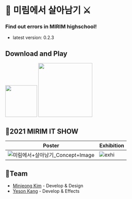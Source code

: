 # 👾 미림에서 살아남기 ⚔
### Find out errors in MIRIM highschool!
* latest version: 0.2.3

## Download and Play
<img width="100" src="https://user-images.githubusercontent.com/53461080/125166240-a5bf6680-e1d5-11eb-8aef-3f0859de36f0.png"></img>
<a target="blank_" href="https://play.google.com/store/apps/details?id=kr.hs.emirim.surviveinmirim"> <img width="170" src="https://user-images.githubusercontent.com/53461080/110714513-de126080-8246-11eb-9e35-add97a26accd.png"></img></a>


## 🎉2021 MIRIM IT SHOW 
|Poster|Exhibition|
|------|----------|
|![미림에서+살아남기_Concept+Image](https://user-images.githubusercontent.com/53461080/125166269-c8517f80-e1d5-11eb-8793-0cb0801b81e8.png)|![exhi](https://user-images.githubusercontent.com/53461080/125166474-ba502e80-e1d6-11eb-9c2d-13cc12bbf46b.jpg)|

## 🤝Team
* [Minjeong Kim](https://github.com/mjkcool) - Develop & Design
* [Yeson Kang](https://github.com/kangyeson) - Develop & Effects
